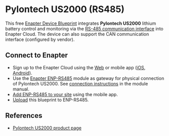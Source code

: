 # Pylontech US2000 (RS485)

This free [Enapter Device Blueprint](https://go.enapter.com/marketplace-readme) integrates **Pylontech US2000** lithium battery control and monitoring via the [RS-485 communication interface](https://go.enapter.com/developers-enapter-rs485) into Enapter Cloud. The device can also support the CAN communication interface (configured by vendor).

## Connect to Enapter

- Sign up to the Enapter Cloud using the [Web](https://cloud.enapter.com/) or mobile app ([iOS](https://apps.apple.com/app/id1388329910), [Android](https://play.google.com/store/apps/details?id=com.enapter&hl=en)).
- Use the [Enapter ENP-RS485](https://go.enapter.com/handbook-enp-rs485) module as gateway for physical connection of Pylontech US2000. See [connection instructions](https://go.enapter.com/handbook-enp-rs485-conn) in the module manual.
- [Add ENP-RS485 to your site](https://go.enapter.com/handbook-mobile-app) using the mobile app.
- [Upload](https://go.enapter.com/developers-upload-blueprint) this blueprint to ENP-RS485.

## References

- [Pylontech US2000 product page](https://go.enapter.com/pylontech)
